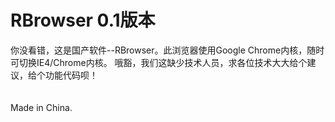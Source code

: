 # RBrowser 0.1版本
你没看错，这是国产软件--RBrowser。此浏览器使用Google Chrome内核，随时可切换IE4/Chrome内核。
哦豁，我们这缺少技术人员，求各位技术大大给个建议，给个功能代码呗！
<br><br><br>
Made in China.
